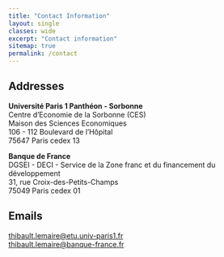 ```yaml
---
title: "Contact Information"
layout: single
classes: wide
excerpt: "Contact information"
sitemap: true
permalink: /contact
---
```


## Addresses
**Université Paris 1 Panthéon - Sorbonne**  
Centre d’Economie de la Sorbonne (CES)  
Maison des Sciences Economiques  
106 - 112 Boulevard de l’Hôpital  
75647 Paris cedex 13

**Banque de France**  
DGSEI - DECI - Service de la Zone franc et du financement du développement  
31, rue Croix-des-Petits-Champs  
75049 Paris cedex 01

## Emails
[thibault.lemaire@etu.univ-paris1.fr](mailto:thibault.lemaire@etu.univ-paris1.fr)  
[thibault.lemaire@banque-france.fr](mailto:thibault.lemaire@banque-france.fr)
